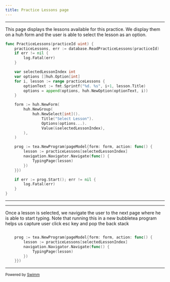 ```yaml
---
title: Practice Lessons page
---
```

<SwmSnippet path="/presentation/lessonsPage.go" line="12">

---

This page displays the lessons available for this practice. We display them on a huh form and the user is able to select the lesson as an option.&nbsp;

```go
func PracticeLessons(practiceId uint) {
	practiceLessons, err := database.ReadPracticeLessons(practiceId)
	if err != nil {
		log.Fatal(err)
	}

	var selectedLessonIndex int
	var options []huh.Option[int]
	for i, lesson := range practiceLessons {
		optionText := fmt.Sprintf("%d. %s", i+1, lesson.Title)
		options = append(options, huh.NewOption(optionText, i))
	}

	form := huh.NewForm(
		huh.NewGroup(
			huh.NewSelect[int]().
				Title("Select Lesson").
				Options(options...).
				Value(&selectedLessonIndex),
		),
	)

	prog := tea.NewProgram(pageModel{form: form, action: func() {
		lesson := practiceLessons[selectedLessonIndex]
		navigation.Navigator.Navigate(func() {
			TypingPage(lesson)
		})
	}})

	if err := prog.Start(); err != nil {
		log.Fatal(err)
	}
}
```

---

</SwmSnippet>

<SwmSnippet path="/presentation/lessonsPage.go" line="33">

---

Once a lesson is selected, we navigate the user to the next page where he is able to start typing. Note that running this in a new bubbletea program helps us capture user click esc key and pop the back stack

```go

	prog := tea.NewProgram(pageModel{form: form, action: func() {
		lesson := practiceLessons[selectedLessonIndex]
		navigation.Navigator.Navigate(func() {
			TypingPage(lesson)
		})
	}})
```

---

</SwmSnippet>

<SwmMeta version="3.0.0" repo-id="Z2l0aHViJTNBJTNBcGVja2xpbiUzQSUzQWNoYW1iZXk=" repo-name="pecklin"><sup>Powered by [Swimm](https://app.swimm.io/)</sup></SwmMeta>
